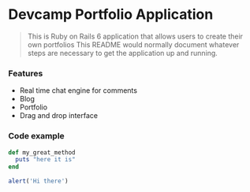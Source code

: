# Devcamp Portfolio Application

> This is Ruby on Rails 6 application that allows users to create their own portfolios
This README would normally document whatever steps are necessary to get the
application up and running.

### Features
- Real time chat engine for comments
- Blog
- Portfolio
- Drag and drop interface
### Code example
```ruby
def my_great_method
  puts "here it is"
end
```

```javascript
alert('Hi there')
```
